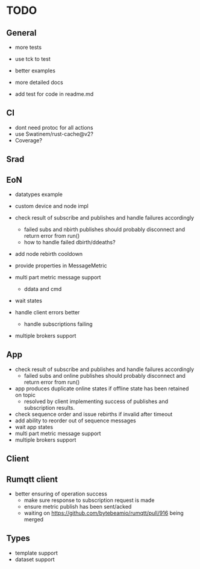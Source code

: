 # TODO

## General

- more tests
- use tck to test
- better examples
- more detailed docs

- add test for code in readme.md

## CI

- dont need protoc for all actions
- use Swatinem/rust-cache@v2?
- Coverage?

## Srad

## EoN

- datatypes example
- custom device and node impl

- check result of subscribe and publishes and handle failures accordingly
  - failed subs and nbirth publishes should probably disconnect and return error from run()
  - how to handle failed dbirth/ddeaths?

- add node rebirth cooldown
- provide properties in MessageMetric
- multi part metric message support
  - ddata and cmd
- wait states
- handle client errors better
  - handle subscriptions failing
- multiple brokers support

## App

- check result of subscribe and publishes and handle failures accordingly
  - failed subs and online publishes should probably disconnect and return error from run()
- app produces duplicate online states if offline state has been retained on topic
  - resolved by client implementing success of publishes and subscription results.
- check sequence order and issue rebirths if invalid after timeout
- add ability to reorder out of sequence messages
- wait app states
- multi part metric message support
- multiple brokers support

## Client

## Rumqtt client

- better ensuring of operation success
  - make sure response to subscription request is made
  - ensure metric publish has been sent/acked
  - waiting on https://github.com/bytebeamio/rumqtt/pull/916 being merged

## Types

- template support
- dataset support
